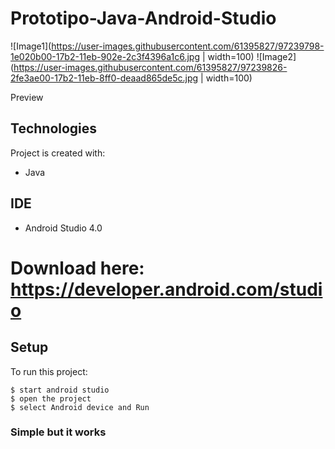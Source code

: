 # Prototipo-Java-Android-Studio
![Image1](https://user-images.githubusercontent.com/61395827/97239798-1e020b00-17b2-11eb-902e-2c3f4396a1c6.jpg | width=100)
![Image2](https://user-images.githubusercontent.com/61395827/97239826-2fe3ae00-17b2-11eb-8ff0-deaad865de5c.jpg | width=100)

Preview
## Technologies
Project is created with:
* Java

## IDE
* Android Studio 4.0
# Download here: https://developer.android.com/studio

## Setup
To run this project:

```
$ start android studio
$ open the project
$ select Android device and Run
```

### Simple but it works
